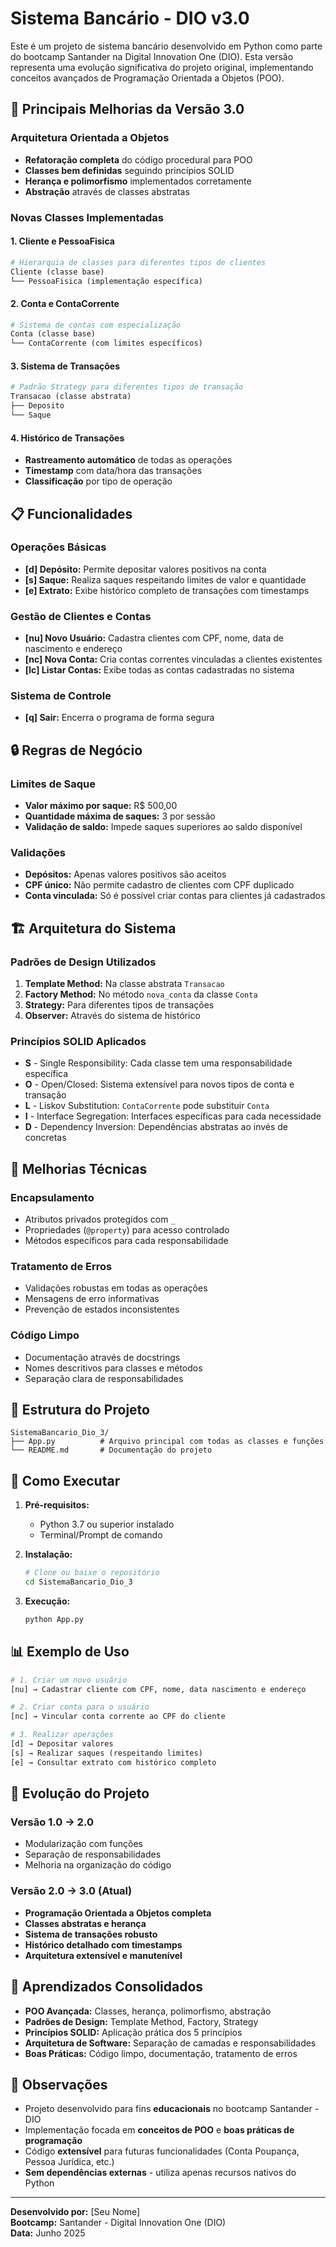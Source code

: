 # Sistema Bancário - DIO v3.0

Este é um projeto de sistema bancário desenvolvido em Python como parte do bootcamp Santander na Digital Innovation One (DIO). Esta versão representa uma evolução significativa do projeto original, implementando conceitos avançados de Programação Orientada a Objetos (POO).

## 🚀 Principais Melhorias da Versão 3.0

### Arquitetura Orientada a Objetos
- **Refatoração completa** do código procedural para POO
- **Classes bem definidas** seguindo princípios SOLID
- **Herança e polimorfismo** implementados corretamente
- **Abstração** através de classes abstratas

### Novas Classes Implementadas

#### 1. **Cliente e PessoaFisica**
```python
# Hierarquia de classes para diferentes tipos de clientes
Cliente (classe base)
└── PessoaFisica (implementação específica)
```

#### 2. **Conta e ContaCorrente**
```python
# Sistema de contas com especialização
Conta (classe base)
└── ContaCorrente (com limites específicos)
```

#### 3. **Sistema de Transações**
```python
# Padrão Strategy para diferentes tipos de transação
Transacao (classe abstrata)
├── Deposito
└── Saque
```

#### 4. **Histórico de Transações**
- **Rastreamento automático** de todas as operações
- **Timestamp** com data/hora das transações
- **Classificação** por tipo de operação

## 📋 Funcionalidades

### Operações Básicas
- **[d] Depósito:** Permite depositar valores positivos na conta
- **[s] Saque:** Realiza saques respeitando limites de valor e quantidade
- **[e] Extrato:** Exibe histórico completo de transações com timestamps

### Gestão de Clientes e Contas
- **[nu] Novo Usuário:** Cadastra clientes com CPF, nome, data de nascimento e endereço
- **[nc] Nova Conta:** Cria contas correntes vinculadas a clientes existentes
- **[lc] Listar Contas:** Exibe todas as contas cadastradas no sistema

### Sistema de Controle
- **[q] Sair:** Encerra o programa de forma segura

## 🔒 Regras de Negócio

### Limites de Saque
- **Valor máximo por saque:** R$ 500,00
- **Quantidade máxima de saques:** 3 por sessão
- **Validação de saldo:** Impede saques superiores ao saldo disponível

### Validações
- **Depósitos:** Apenas valores positivos são aceitos
- **CPF único:** Não permite cadastro de clientes com CPF duplicado
- **Conta vinculada:** Só é possível criar contas para clientes já cadastrados

## 🏗️ Arquitetura do Sistema

### Padrões de Design Utilizados
1. **Template Method:** Na classe abstrata `Transacao`
2. **Factory Method:** No método `nova_conta` da classe `Conta`
3. **Strategy:** Para diferentes tipos de transações
4. **Observer:** Através do sistema de histórico

### Princípios SOLID Aplicados
- **S** - Single Responsibility: Cada classe tem uma responsabilidade específica
- **O** - Open/Closed: Sistema extensível para novos tipos de conta e transação
- **L** - Liskov Substitution: `ContaCorrente` pode substituir `Conta`
- **I** - Interface Segregation: Interfaces específicas para cada necessidade
- **D** - Dependency Inversion: Dependências abstratas ao invés de concretas

## 🔧 Melhorias Técnicas

### Encapsulamento
- Atributos privados protegidos com `_`
- Propriedades (`@property`) para acesso controlado
- Métodos específicos para cada responsabilidade

### Tratamento de Erros
- Validações robustas em todas as operações
- Mensagens de erro informativas
- Prevenção de estados inconsistentes

### Código Limpo
- Documentação através de docstrings
- Nomes descritivos para classes e métodos
- Separação clara de responsabilidades

## 📁 Estrutura do Projeto

```
SistemaBancario_Dio_3/
├── App.py          # Arquivo principal com todas as classes e funções
└── README.md       # Documentação do projeto
```

## 🚀 Como Executar

1. **Pré-requisitos:**
   - Python 3.7 ou superior instalado
   - Terminal/Prompt de comando

2. **Instalação:**
   ```bash
   # Clone ou baixe o repositório
   cd SistemaBancario_Dio_3
   ```

3. **Execução:**
   ```bash
   python App.py
   ```

## 📊 Exemplo de Uso

```python
# 1. Criar um novo usuário
[nu] → Cadastrar cliente com CPF, nome, data nascimento e endereço

# 2. Criar conta para o usuário
[nc] → Vincular conta corrente ao CPF do cliente

# 3. Realizar operações
[d] → Depositar valores
[s] → Realizar saques (respeitando limites)
[e] → Consultar extrato com histórico completo
```

## 🔄 Evolução do Projeto

### Versão 1.0 → 2.0
- Modularização com funções
- Separação de responsabilidades
- Melhoria na organização do código

### Versão 2.0 → 3.0 (Atual)
- **Programação Orientada a Objetos completa**
- **Classes abstratas e herança**
- **Sistema de transações robusto**
- **Histórico detalhado com timestamps**
- **Arquitetura extensível e manutenível**

## 🎯 Aprendizados Consolidados

- **POO Avançada:** Classes, herança, polimorfismo, abstração
- **Padrões de Design:** Template Method, Factory, Strategy
- **Princípios SOLID:** Aplicação prática dos 5 princípios
- **Arquitetura de Software:** Separação de camadas e responsabilidades
- **Boas Práticas:** Código limpo, documentação, tratamento de erros

## 📝 Observações

- Projeto desenvolvido para fins **educacionais** no bootcamp Santander - DIO
- Implementação focada em **conceitos de POO** e **boas práticas de programação**
- Código **extensível** para futuras funcionalidades (Conta Poupança, Pessoa Jurídica, etc.)
- **Sem dependências externas** - utiliza apenas recursos nativos do Python

---

**Desenvolvido por:** [Seu Nome]  
**Bootcamp:** Santander - Digital Innovation One (DIO)  
**Data:** Junho 2025
